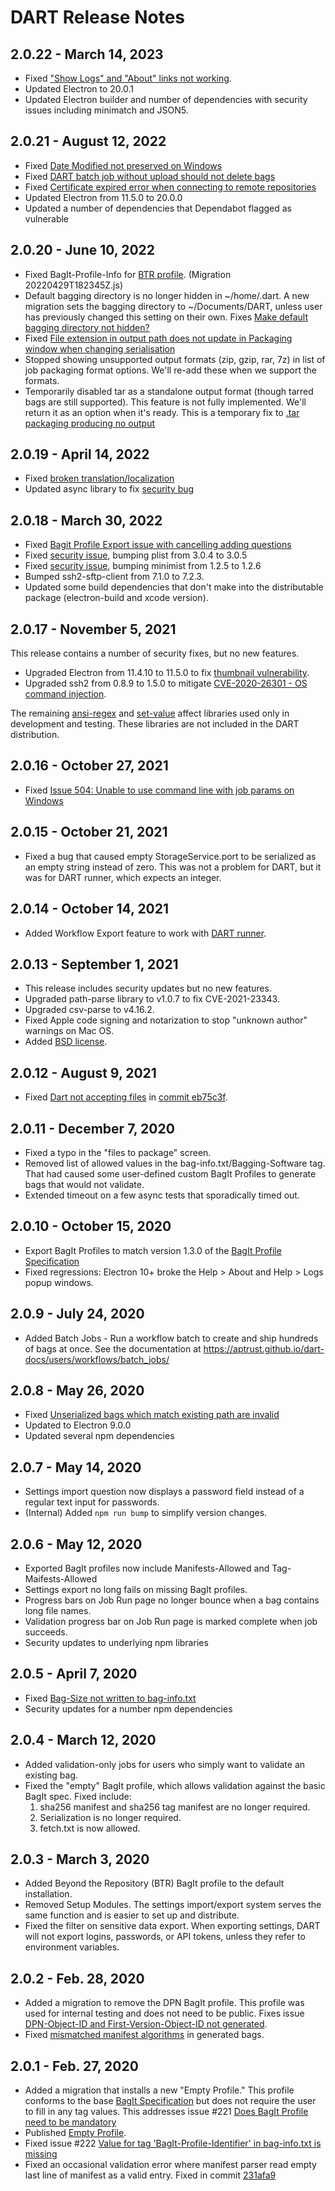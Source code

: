 # DART Release Notes

## 2.0.22 - March 14, 2023

* Fixed ["Show Logs" and "About" links not working](https://github.com/APTrust/dart/issues/534).
* Updated Electron to 20.0.1
* Updated Electron builder and number of dependencies with security issues including minimatch and JSON5.

## 2.0.21 - August 12, 2022

* Fixed [Date Modified not preserved on Windows](https://github.com/APTrust/dart/issues/530)
* Fixed [DART batch job without upload should not delete bags](https://github.com/APTrust/dart/issues/531)
* Fixed [Certificate expired error when connecting to remote repositories](https://github.com/APTrust/dart/issues/532)
* Updated Electron from 11.5.0 to 20.0.0
* Updated a number of dependencies that Dependabot flagged as vulnerable


## 2.0.20 - June 10, 2022

* Fixed BagIt-Profile-Info for [BTR profile](https://github.com/dpscollaborative/btr_bagit_profile/blob/master/btr-bagit-profile.json). (Migration 20220429T182345Z.js)
* Default bagging directory is no longer hidden in ~/home/.dart. A new migration sets the bagging directory to ~/Documents/DART, unless user has previously changed this setting on their own. Fixes [Make default bagging directory not hidden?](https://github.com/APTrust/dart/issues/520)
* Fixed [File extension in output path does not update in Packaging window when changing serialisation](https://github.com/APTrust/dart/issues/519)
* Stopped showing unsupported output formats (zip, gzip, rar, 7z) in list of job packaging format options. We'll re-add these when we support the formats.
* Temporarily disabled tar as a standalone output format (though tarred bags are still supported). This feature is not fully implemented. We'll return it as an option when it's ready. This is a temporary fix to [.tar packaging producing no output](https://github.com/APTrust/dart/issues/513)


## 2.0.19 - April 14, 2022

* Fixed [broken translation/localization](https://github.com/APTrust/dart/issues/516)
* Updated async library to fix [security bug](https://nvd.nist.gov/vuln/detail/CVE-2021-43138)

## 2.0.18 - March 30, 2022

* Fixed [Bagit Profile Export issue with cancelling adding questions](https://github.com/APTrust/dart/issues/514)
* Fixed [security issue](https://github.com/APTrust/dart/security/dependabot/8), bumping plist from 3.0.4 to 3.0.5
* Fixed [security issue](https://github.com/APTrust/dart/security/dependabot/5), bumping minimist from 1.2.5 to 1.2.6
* Bumped ssh2-sftp-client from 7.1.0 to 7.2.3.
* Updated some build dependencies that don't make into the distributable package (electron-build and xcode version).

## 2.0.17 - November 5, 2021

This release contains a number of security fixes, but no new features.

* Upgraded Electron from 11.4.10 to 11.5.0 to fix [thumbnail vulnerability](https://github.com/advisories/GHSA-mpjm-v997-c4h4).
* Upgraded ssh2 from 0.8.9 to 1.5.0 to mitigate [CVE-2020-26301 - OS command injection](https://github.com/advisories/GHSA-652h-xwhf-q4h6).

The remaining [ansi-regex](https://github.com/advisories/GHSA-93q8-gq69-wqmw)
and [set-value](https://github.com/advisories/GHSA-4jqc-8m5r-9rpr) affect
libraries used only in development and testing. These libraries are not
included in the DART distribution.

## 2.0.16 - October 27, 2021

* Fixed [Issue 504: Unable to use command line with job params on Windows](https://github.com/APTrust/dart/issues/504)

## 2.0.15 - October 21, 2021

* Fixed a bug that caused empty StorageService.port to be serialized
as an empty string instead of zero. This was not a problem for DART,
but it was for DART runner, which expects an integer.

## 2.0.14 - October 14, 2021

* Added Workflow Export feature to work with [DART runner](https://github.com/APTrust/dart-runner).

## 2.0.13 - September 1, 2021

* This release includes security updates but no new features.
* Upgraded path-parse library to v1.0.7 to fix CVE-2021-23343.
* Upgraded csv-parse to v4.16.2.
* Fixed Apple code signing and notarization to stop "unknown author" warnings on Mac OS.
* Added [BSD license](LICENSE).

## 2.0.12 - August 9, 2021

* Fixed [Dart not accepting files](https://github.com/APTrust/dart/issues/476) in [commit eb75c3f](https://github.com/APTrust/dart/commit/eb75c3f0c044f93ea56016a6b5c5f769a647729c).

## 2.0.11 - December 7, 2020

* Fixed a typo in the "files to package" screen.
* Removed list of allowed values in the bag-info.txt/Bagging-Software tag.
  That had caused some user-defined custom BagIt Profiles to generate bags
  that would not validate.
* Extended timeout on a few async tests that sporadically timed out.


## 2.0.10 - October 15, 2020

* Export BagIt Profiles to match version 1.3.0 of the [BagIt Profile Specification](https://bagit-profiles.github.io/bagit-profiles-specification/)
* Fixed regressions: Electron 10+ broke the Help > About and Help > Logs popup
  windows.

## 2.0.9 - July 24, 2020

* Added Batch Jobs - Run a workflow batch to create and ship hundreds of bags at once.
  See the documentation at <https://aptrust.github.io/dart-docs/users/workflows/batch_jobs/>

## 2.0.8 - May 26, 2020

* Fixed [Unserialized bags which match existing path are invalid](https://github.com/APTrust/dart/issues/280)
* Updated to Electron 9.0.0
* Updated several npm dependencies

## 2.0.7 - May 14, 2020

* Settings import question now displays a password field instead of a regular text input for passwords.
* (Internal) Added `npm run bump` to simplify version changes.

## 2.0.6 - May 12, 2020

* Exported BagIt profiles now include Manifests-Allowed and Tag-Maifests-Allowed
* Settings export no long fails on missing BagIt profiles.
* Progress bars on Job Run page no longer bounce when a bag contains long file names.
* Validation progress bar on Job Run page is marked complete when job succeeds.
* Security updates to underlying npm libraries

## 2.0.5 - April 7, 2020

* Fixed [Bag-Size not written to bag-info.txt](https://github.com/APTrust/dart/issues/247)
* Security updates for a number npm dependencies

## 2.0.4 - March 12, 2020

* Added validation-only jobs for users who simply want to validate an existing bag.
* Fixed the "empty" BagIt profile, which allows validation against the basic BagIt spec. Fixed include:
    1. sha256 manifest and sha256 tag manifest are no longer required.
    2. Serialization is no longer required.
    3. fetch.txt is now allowed.

## 2.0.3 - March 3, 2020

* Added Beyond the Repository (BTR) BagIt profile to the default installation.
* Removed Setup Modules. The settings import/export system serves the same function and is easier to set up and distribute.
* Fixed the filter on sensitive data export. When exporting settings, DART will not export logins, passwords, or API tokens, unless they refer to environment variables.

## 2.0.2 - Feb. 28, 2020

* Added a migration to remove the DPN BagIt profile. This profile was used for internal testing and does not need to be public. Fixes issue [DPN-Object-ID and First-Version-Object-ID not generated](https://github.com/APTrust/dart/issues/224).
* Fixed [mismatched manifest algorithms](https://github.com/APTrust/dart/issues/223) in generated bags.

## 2.0.1 - Feb. 27, 2020

* Added a migration that installs a new "Empty Profile." This profile conforms to the base [BagIt Specification](https://tools.ietf.org/html/rfc8493) but does not require the user to fill in any tag values. This addresses issue #221 [Does BagIt Profile need to be mandatory](https://github.com/APTrust/dart/issues/221)
* Published [Empty Profile](https://raw.githubusercontent.com/APTrust/dart/master/profiles/empty_profile.json).
* Fixed issue #222 [Value for tag 'BagIt-Profile-Identifier' in bag-info.txt is missing](https://github.com/APTrust/dart/issues/222)
* Fixed an occasional validation error where manifest parser read empty last line of manifest as a valid entry. Fixed in commit [231afa9](https://github.com/APTrust/dart/commit/231afa9c42e181a89a82001d495d1d66509124a3)
